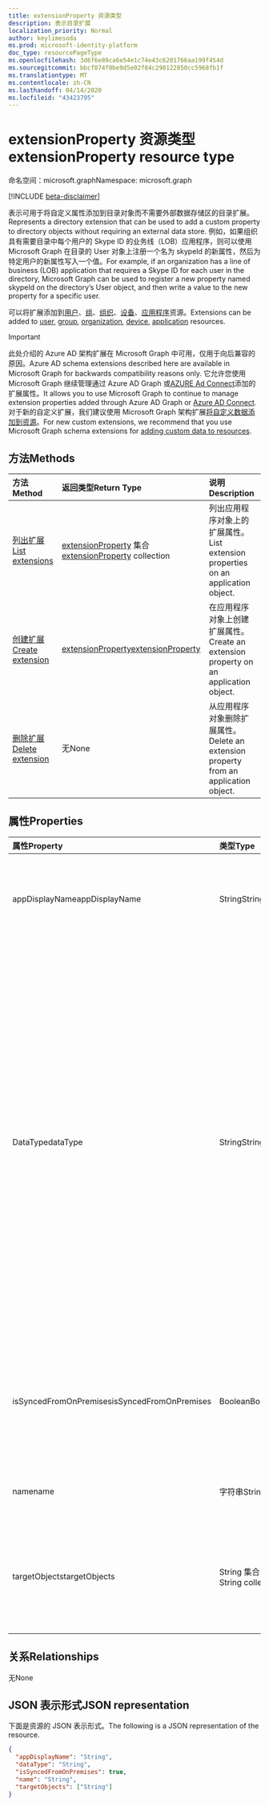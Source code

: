 ```yaml
---
title: extensionProperty 资源类型
description: 表示目录扩展
localization_priority: Normal
author: keylimesoda
ms.prod: microsoft-identity-platform
doc_type: resourcePageType
ms.openlocfilehash: 3d6f6e89ca6e54e1c74e43c6201766aa199f454d
ms.sourcegitcommit: bbcf074f0be9d5e02f84c290122850cc5968fb1f
ms.translationtype: MT
ms.contentlocale: zh-CN
ms.lasthandoff: 04/14/2020
ms.locfileid: "43423795"
---
```

# <a name="extensionproperty-resource-type"></a><span data-ttu-id="67b6a-103">extensionProperty 资源类型</span><span class="sxs-lookup"><span data-stu-id="67b6a-103">extensionProperty resource type</span></span>

<span data-ttu-id="67b6a-104">命名空间：microsoft.graph</span><span class="sxs-lookup"><span data-stu-id="67b6a-104">Namespace: microsoft.graph</span></span>

[!INCLUDE [beta-disclaimer](../../includes/beta-disclaimer.md)]

<span data-ttu-id="67b6a-105">表示可用于将自定义属性添加到目录对象而不需要外部数据存储区的目录扩展。</span><span class="sxs-lookup"><span data-stu-id="67b6a-105">Represents a directory extension that can be used to add a custom property to directory objects without requiring an external data store.</span></span> <span data-ttu-id="67b6a-106">例如，如果组织具有需要目录中每个用户的 Skype ID 的业务线（LOB）应用程序，则可以使用 Microsoft Graph 在目录的 User 对象上注册一个名为 skypeId 的新属性，然后为特定用户的新属性写入一个值。</span><span class="sxs-lookup"><span data-stu-id="67b6a-106">For example, if an organization has a line of business (LOB) application that requires a Skype ID for each user in the directory, Microsoft Graph can be used to register a new property named skypeId on the directory’s User object, and then write a value to the new property for a specific user.</span></span>

<span data-ttu-id="67b6a-107">可以将扩展添加到[用户](user.md)、[组](group.md)、[组织](organization.md)、[设备](device.md)、[应用程序](application.md)资源。</span><span class="sxs-lookup"><span data-stu-id="67b6a-107">Extensions can be added to [user](user.md), [group](group.md), [organization](organization.md), [device](device.md), [application](application.md) resources.</span></span>

> [!IMPORTANT]
> <span data-ttu-id="67b6a-108">此处介绍的 Azure AD 架构扩展在 Microsoft Graph 中可用，仅用于向后兼容的原因。</span><span class="sxs-lookup"><span data-stu-id="67b6a-108">Azure AD schema extensions described here are available in Microsoft Graph for backwards compatibility reasons only.</span></span>
> <span data-ttu-id="67b6a-109">它允许您使用 Microsoft Graph 继续管理通过 Azure AD Graph 或[AZURE Ad Connect](https://docs.microsoft.com/azure/active-directory/hybrid/whatis-azure-ad-connect)添加的扩展属性。</span><span class="sxs-lookup"><span data-stu-id="67b6a-109">It allows you to use Microsoft Graph to continue to manage extension properties added through Azure AD Graph or [Azure AD Connect](https://docs.microsoft.com/azure/active-directory/hybrid/whatis-azure-ad-connect).</span></span>
> <span data-ttu-id="67b6a-110">对于新的自定义扩展，我们建议使用 Microsoft Graph 架构扩展[将自定义数据添加到资源](/graph/extensibility-overview)。</span><span class="sxs-lookup"><span data-stu-id="67b6a-110">For new custom extensions, we recommend that you use Microsoft Graph schema extensions for [adding custom data to resources](/graph/extensibility-overview).</span></span>

## <a name="methods"></a><span data-ttu-id="67b6a-111">方法</span><span class="sxs-lookup"><span data-stu-id="67b6a-111">Methods</span></span>

| <span data-ttu-id="67b6a-112">方法</span><span class="sxs-lookup"><span data-stu-id="67b6a-112">Method</span></span>       | <span data-ttu-id="67b6a-113">返回类型</span><span class="sxs-lookup"><span data-stu-id="67b6a-113">Return Type</span></span> | <span data-ttu-id="67b6a-114">说明</span><span class="sxs-lookup"><span data-stu-id="67b6a-114">Description</span></span> |
|:-------------|:------------|:------------|
| [<span data-ttu-id="67b6a-115">列出扩展</span><span class="sxs-lookup"><span data-stu-id="67b6a-115">List extensions</span></span>](../api/application-list-extensionproperty.md) | <span data-ttu-id="67b6a-116">[extensionProperty](extensionProperty.md) 集合</span><span class="sxs-lookup"><span data-stu-id="67b6a-116">[extensionProperty](extensionProperty.md) collection</span></span> | <span data-ttu-id="67b6a-117">列出应用程序对象上的扩展属性。</span><span class="sxs-lookup"><span data-stu-id="67b6a-117">List extension properties on an application object.</span></span> |
| [<span data-ttu-id="67b6a-118">创建扩展</span><span class="sxs-lookup"><span data-stu-id="67b6a-118">Create extension</span></span>](../api/application-post-extensionproperty.md) | [<span data-ttu-id="67b6a-119">extensionProperty</span><span class="sxs-lookup"><span data-stu-id="67b6a-119">extensionProperty</span></span>](extensionProperty.md) | <span data-ttu-id="67b6a-120">在应用程序对象上创建扩展属性。</span><span class="sxs-lookup"><span data-stu-id="67b6a-120">Create an extension property on an application object.</span></span> |
| [<span data-ttu-id="67b6a-121">删除扩展</span><span class="sxs-lookup"><span data-stu-id="67b6a-121">Delete extension</span></span>](../api/application-delete-extensionproperty.md) | <span data-ttu-id="67b6a-122">无</span><span class="sxs-lookup"><span data-stu-id="67b6a-122">None</span></span> | <span data-ttu-id="67b6a-123">从应用程序对象删除扩展属性。</span><span class="sxs-lookup"><span data-stu-id="67b6a-123">Delete an extension property from an application object.</span></span> |

## <a name="properties"></a><span data-ttu-id="67b6a-124">属性</span><span class="sxs-lookup"><span data-stu-id="67b6a-124">Properties</span></span>

| <span data-ttu-id="67b6a-125">属性</span><span class="sxs-lookup"><span data-stu-id="67b6a-125">Property</span></span>     | <span data-ttu-id="67b6a-126">类型</span><span class="sxs-lookup"><span data-stu-id="67b6a-126">Type</span></span>        | <span data-ttu-id="67b6a-127">说明</span><span class="sxs-lookup"><span data-stu-id="67b6a-127">Description</span></span> |
|:-------------|:------------|:------------|
|<span data-ttu-id="67b6a-128">appDisplayName</span><span class="sxs-lookup"><span data-stu-id="67b6a-128">appDisplayName</span></span>|<span data-ttu-id="67b6a-129">String</span><span class="sxs-lookup"><span data-stu-id="67b6a-129">String</span></span>| <span data-ttu-id="67b6a-130">在其上定义此扩展属性的 application 对象的显示名称。</span><span class="sxs-lookup"><span data-stu-id="67b6a-130">Display name of the application object on which this extension property is defined.</span></span> <span data-ttu-id="67b6a-131">只读。</span><span class="sxs-lookup"><span data-stu-id="67b6a-131">Read-only.</span></span> |
|<span data-ttu-id="67b6a-132">DataType</span><span class="sxs-lookup"><span data-stu-id="67b6a-132">dataType</span></span>|<span data-ttu-id="67b6a-133">String</span><span class="sxs-lookup"><span data-stu-id="67b6a-133">String</span></span>| <span data-ttu-id="67b6a-134">指定 extension 属性可以包含的值的数据类型。</span><span class="sxs-lookup"><span data-stu-id="67b6a-134">Specifies the data type of the value the extension property can hold.</span></span> <span data-ttu-id="67b6a-135">支持以下值。</span><span class="sxs-lookup"><span data-stu-id="67b6a-135">Following values are supported.</span></span> <span data-ttu-id="67b6a-136">不可为空。</span><span class="sxs-lookup"><span data-stu-id="67b6a-136">Not nullable.</span></span> <ul><li><span data-ttu-id="67b6a-137">`Binary`-最多为256字节</span><span class="sxs-lookup"><span data-stu-id="67b6a-137">`Binary` - 256 bytes maximum</span></span></li><li>`Boolean`</li><li><span data-ttu-id="67b6a-138">`DateTime`-必须以 ISO 8601 格式指定。</span><span class="sxs-lookup"><span data-stu-id="67b6a-138">`DateTime` - Must be specified in ISO 8601 format.</span></span> <span data-ttu-id="67b6a-139">存储为 UTC 格式。</span><span class="sxs-lookup"><span data-stu-id="67b6a-139">Will be stored in UTC.</span></span></li><li><span data-ttu-id="67b6a-140">`Integer`-32-位值。</span><span class="sxs-lookup"><span data-stu-id="67b6a-140">`Integer` - 32-bit value.</span></span></li><li><span data-ttu-id="67b6a-141">`LargeInteger`-64-位值。</span><span class="sxs-lookup"><span data-stu-id="67b6a-141">`LargeInteger` - 64-bit value.</span></span></li><li><span data-ttu-id="67b6a-142">`String`-最多为-256 个字符</span><span class="sxs-lookup"><span data-stu-id="67b6a-142">`String` - 256 characters maximum</span></span></li></ul>|
|<span data-ttu-id="67b6a-143">isSyncedFromOnPremises</span><span class="sxs-lookup"><span data-stu-id="67b6a-143">isSyncedFromOnPremises</span></span>|<span data-ttu-id="67b6a-144">Boolean</span><span class="sxs-lookup"><span data-stu-id="67b6a-144">Boolean</span></span>| <span data-ttu-id="67b6a-145">指示是否使用 Azure AD Connect 从 onpremises 目录中 sycned 此扩展属性。</span><span class="sxs-lookup"><span data-stu-id="67b6a-145">Indicates if this extension property was sycned from onpremises directory using Azure AD Connect.</span></span> <span data-ttu-id="67b6a-146">只读。</span><span class="sxs-lookup"><span data-stu-id="67b6a-146">Read-only.</span></span> |
|<span data-ttu-id="67b6a-147">name</span><span class="sxs-lookup"><span data-stu-id="67b6a-147">name</span></span>|<span data-ttu-id="67b6a-148">字符串</span><span class="sxs-lookup"><span data-stu-id="67b6a-148">String</span></span>| <span data-ttu-id="67b6a-149">扩展属性的名称。</span><span class="sxs-lookup"><span data-stu-id="67b6a-149">Name of the extension property.</span></span> <span data-ttu-id="67b6a-150">不可为空。</span><span class="sxs-lookup"><span data-stu-id="67b6a-150">Not nullable.</span></span> |
|<span data-ttu-id="67b6a-151">targetObjects</span><span class="sxs-lookup"><span data-stu-id="67b6a-151">targetObjects</span></span>|<span data-ttu-id="67b6a-152">String 集合</span><span class="sxs-lookup"><span data-stu-id="67b6a-152">String collection</span></span>| <span data-ttu-id="67b6a-153">支持以下值。</span><span class="sxs-lookup"><span data-stu-id="67b6a-153">Following values are supported.</span></span> <span data-ttu-id="67b6a-154">不可为空。</span><span class="sxs-lookup"><span data-stu-id="67b6a-154">Not nullable.</span></span> <ul><li>`User`</li><li>`Group`</li><li>`Organization`</li><li>`Device`</li><li>`Application`</li></ul>|

## <a name="relationships"></a><span data-ttu-id="67b6a-155">关系</span><span class="sxs-lookup"><span data-stu-id="67b6a-155">Relationships</span></span>

<span data-ttu-id="67b6a-156">无</span><span class="sxs-lookup"><span data-stu-id="67b6a-156">None</span></span>

## <a name="json-representation"></a><span data-ttu-id="67b6a-157">JSON 表示形式</span><span class="sxs-lookup"><span data-stu-id="67b6a-157">JSON representation</span></span>

<span data-ttu-id="67b6a-158">下面是资源的 JSON 表示形式。</span><span class="sxs-lookup"><span data-stu-id="67b6a-158">The following is a JSON representation of the resource.</span></span>

<!-- {
  "blockType": "resource",
  "optionalProperties": [

  ],
  "@odata.type": "microsoft.graph.extensionProperty",
  "baseType": "",
  "keyProperty": "id"
}-->

```json
{
  "appDisplayName": "String",
  "dataType": "String",
  "isSyncedFromOnPremises": true,
  "name": "String",
  "targetObjects": ["String"]
}
```

<!-- uuid: 16cd6b66-4b1a-43a1-adaf-3a886856ed98
2019-02-04 14:57:30 UTC -->
<!-- {
  "type": "#page.annotation",
  "description": "extensionProperty resource",
  "keywords": "",
  "section": "documentation",
  "tocPath": ""
}-->
